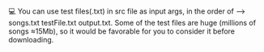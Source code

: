 💻 You can use test files(.txt) in src file as input args, in the order of --> songs.txt testFile.txt output.txt. Some of the test files are huge (millions of songs ≈15Mb), so it would be favorable for you to consider it before downloading.
